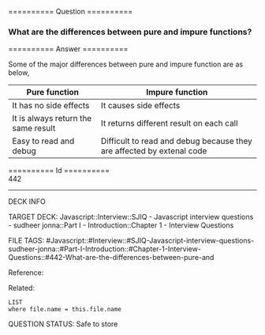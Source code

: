 ========== Question ==========  

### What are the differences between pure and impure functions?  

========== Answer ==========  

Some of the major differences between pure and impure function are as below,

| Pure function                       | Impure function                                                       |
| ----------------------------------- | --------------------------------------------------------------------- |
| It has no side effects              | It causes side effects                                                |
| It is always return the same result | It returns different result on each call                              |
| Easy to read and debug              | Difficult to read and debug because they are affected by extenal code |

========== Id ==========  
442

---

DECK INFO

TARGET DECK: Javascript::Interview::SJIQ - Javascript interview questions - sudheer jonna::Part I - Introduction::Chapter 1 - Interview Questions

FILE TAGS: #Javascript::#Interview::#SJIQ-Javascript-interview-questions-sudheer-jonna::#Part-I-Introduction::#Chapter-1-Interview-Questions::#442-What-are-the-differences-between-pure-and

Reference:

Related:

```dataview
LIST
where file.name = this.file.name
```

QUESTION STATUS: Safe to store
